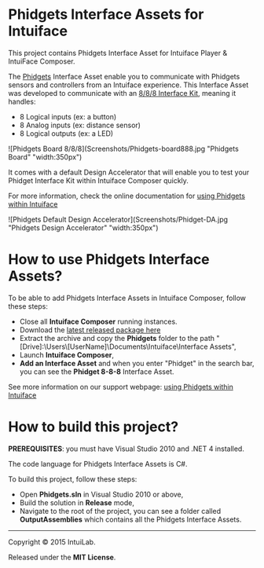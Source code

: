 # Phidgets Interface Assets for Intuiface

This project contains Phidgets Interface Asset for Intuiface Player & IntuiFace Composer.

The [Phidgets](http://www.phidgets.com//) Interface Asset enable you to communicate with Phidgets sensors and controllers from an Intuiface experience.
This Interface Asset was developed to communicate with an [8/8/8 Interface Kit](http://www.phidgets.com/products.php?category=0&product_id=1018_2), meaning it handles:
* 8 Logical inputs (ex: a button)
* 8 Analog inputs (ex: distance sensor)
* 8 Logical outputs (ex: a LED)

![Phidgets Board 8/8/8](Screenshots/Phidgets-board888.jpg "Phidgets Board" "width:350px")


It comes with a default Design Accelerator that will enable you to test your Phidget Interface Kit within Intuiface Composer quickly.

For more information, check the online documentation for [using Phidgets within Intuiface](https://support.intuiface.com/hc/en-us/articles/360007432171-Using-Phidgets-sensors-within-Intuiface)

![Phidgets Default Design Accelerator](Screenshots/Phidget-DA.jpg "Phidgets Design Accelerator" "width:350px")

# How to use Phidgets Interface Assets?

To be able to add Phidgets Interface Assets in Intuiface Composer, follow these steps: 
* Close all **Intuiface Composer** running instances. 
* Download the [latest released package here](https://github.com/intuilab/PhidgetsIA/releases)
* Extract the archive and copy the **Phidgets** folder to the path "[Drive]:\Users\\[UserName]\Documents\Intuiface\Interface Assets",
* Launch **Intuiface Composer**,
* **Add an Interface Asset** and when you enter "Phidget" in the search bar, you can see the **Phidget 8-8-8** Interface Asset.

See more information on our support webpage: [using Phidgets within Intuiface](https://support.intuiface.com/hc/en-us/articles/360007432171-Using-Phidgets-sensors-within-Intuiface)

# How to build this project?

**PREREQUISITES**: you must have Visual Studio 2010 and .NET 4 installed.

The code language for Phidgets Interface Assets is C#.

To build this project, follow these steps:
* Open **Phidgets.sln** in Visual Studio 2010 or above,
* Build the solution in **Release** mode,
* Navigate to the root of the project, you can see a folder called **OutputAssemblies** which contains all the Phidgets Interface Assets.



-----

Copyright &copy; 2015 IntuiLab.

Released under the **MIT License**.



